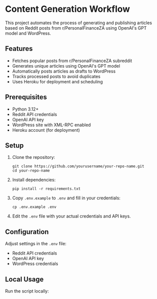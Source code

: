 # Content Generation Workflow

This project automates the process of generating and publishing articles based on Reddit posts from r/PersonalFinanceZA using OpenAI's GPT model and WordPress.

## Features

- Fetches popular posts from r/PersonalFinanceZA subreddit
- Generates unique articles using OpenAI's GPT model
- Automatically posts articles as drafts to WordPress
- Tracks processed posts to avoid duplicates
- Uses Heroku for deployment and scheduling

## Prerequisites

- Python 3.12+
- Reddit API credentials
- OpenAI API key
- WordPress site with XML-RPC enabled
- Heroku account (for deployment)

## Setup

1. Clone the repository:
   ```
   git clone https://github.com/yourusername/your-repo-name.git
   cd your-repo-name
   ```

2. Install dependencies:
   ```
   pip install -r requirements.txt
   ```

3. Copy `.env.example` to `.env` and fill in your credentials:
   ```
   cp .env.example .env
   ```

4. Edit the `.env` file with your actual credentials and API keys.

## Configuration

Adjust settings in the `.env` file:

- Reddit API credentials
- OpenAI API key
- WordPress credentials

## Local Usage

Run the script locally:
